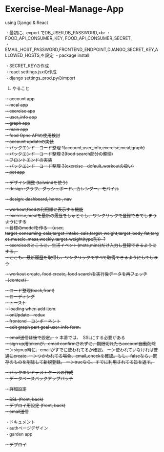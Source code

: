 # Exercise-Meal-Manage-App
using Django &amp; React

・最初に、export でDB_USER,DB_PASSWORD,<br
・FOOD_API_CONSUMER_KEY, FOOD_API_CONSUMER_SECRET,<br>
・EMAIL_HOST_PASSWORD,FRONTEND_ENDPOINT,DJANGO_SECRET_KEY,ALLOWED_HOSTS,を設定
・package install<br>

・SECRET_KEYの作成<br>
・react settings.jsxの作成<br>
・django settings_prod.pyのimport<br>


1. やること <br>

<del>・account app <br></del>
<del>・meal app <br></del>
<del>・exercise app <br></del>
<del>・user_info app <br></del>
<del>・graph app <br></del>
<del>・main app <br></del>
<del>・food Opne APIの使用検討 <br></del>
<del>・account updateの実装 <br></del>
<del>・バックエンド　コード整理 1(account,user_info,exercise,meal,graph)<br></del>
<del>・バックエンド　コード整理 2(food search部分の整理)<br></del>
<del>・フロントエンドの実装 <br></del>
<del>・バックエンド　コード整理 3(exercise　default_workoutの扱い) <br></del>
<del>・pet app <br></del>

<del>・デザイン調整 (tailwindを使う)<br><del>
<del>・design :<del>グラフ</del>、<del>ダッシュボード</del>、<del>カレンダー</del>、<del>モバイル</del><br></del>

<del>・design: dashboard, home , nav <br></del>

<del>・workout,foodの利用順に表示する機能 <br></del>
<del>・exercise,mealを最新の履歴をしゅとくし、ワンクリックで登録できてしまうようにする<br></del>
<del>・目標のmodelを作る　（user, target_consuming_cals,target_intake_cals,target_weight,target_body_fat,target_muscle_mass,weekly_target_weight(type別)）?<br></del>
<del>・exerciseのところに、生活イベント(mets,mins)だけ入力し登録できるようにする。 <br></del>
<del>・ここも、最新履歴を取得し、ワンクリックですべて取得できるようにしてしまう <br></del>

<del>・workout create, food create, food searchを実行後データを再フェッチ（context）<br></del>

<del>・コード整理(back,front) <br></del>
<del>・ローディング<br></del>
<del>・トースト<br></del>
<del>・loading when add item.<br></del>
<del>・onUpdate　redux<br></del>
<del>・frontend　コンポーネント<br></del>
<del>・edit graph part goal user_info form. <br></del>

<del>・email送信は後で設定。</del>-> 本番では、　SSLにする必要がある<br>
<del>・sign up用tokenが、email confirmされずに、期限切れたらaccount自動削除<br>
ー＞signup時に、emailがすでに使われてるか確認。
ー＞使われていなければ普通にcreate.
ー＞つかわれてる場合、email_checkを確認。もし、falseなら、既存のものを削除して新規登録。
ー＞trueなら、すでに利用されてる旨を返す。<del><br>

<del>・バックエンドテストケースの作成 <br></del>
<del>・データベースバックアップバッチ<br></del>


<del>・詳細設定 <br></del>

<del>・SSL (front, back)<br></del>
<del>・デプロイ用設定 (front, back)<br></del>
<del>・email送信<br> </del>

・ドキュメント<br>
・authページデザイン<br>
・garden app <br>

<del>・デプロイ<br></del>

